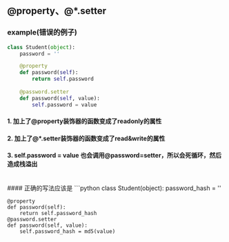 ## @property、@*.setter
### example(错误的例子)
```python
class Student(object):
    password = ''

    @property
    def password(self):
        return self.password
    
    @password.setter
    def password(self, value):
        self.password = value
```
#### 1. 加上了@property装饰器的函数变成了readonly的属性
#### 2. 加上了@*.setter装饰器的函数变成了read&write的属性
#### 3. self.password = value 也会调用@password=setter，所以会死循环，然后造成栈溢出
</br>
#### 正确的写法应该是
```python
class Student(object):
    password_hash = ''
    
    @property
    def password(self):
        return self.password_hash
    @password.setter
    def password(self, value):
        self.password_hash = md5(value)
```
